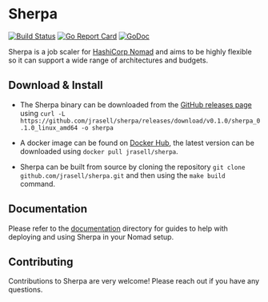 # Sherpa

[![Build Status](https://travis-ci.org/jrasell/sherpa.svg?branch=master)](https://travis-ci.org/jrasell/sherpa) [![Go Report Card](https://goreportcard.com/badge/github.com/jrasell/sherpa)](https://goreportcard.com/report/github.com/jrasell/sherpa) [![GoDoc](https://godoc.org/github.com/jrasell/sherpa?status.svg)](https://godoc.org/github.com/jrasell/sherpa)

Sherpa is a job scaler for [HashiCorp Nomad](https://www.nomadproject.io/) and aims to be highly flexible so it can support a wide range of architectures and budgets.

## Download & Install

* The Sherpa binary can be downloaded from the [GitHub releases page](https://github.com/jrasell/sherpa/releases) using `curl -L https://github.com/jrasell/sherpa/releases/download/v0.1.0/sherpa_0.1.0_linux_amd64 -o sherpa`

* A docker image can be found on [Docker Hub](https://hub.docker.com/r/jrasell/sherpa/), the latest version can be downloaded using `docker pull jrasell/sherpa`.

* Sherpa can be built from source by cloning the repository `git clone github.com/jrasell/sherpa.git` and then using the `make build` command. 

## Documentation

Please refer to the [documentation](./docs) directory for guides to help with deploying and using Sherpa in your Nomad setup.

## Contributing

Contributions to Sherpa are very welcome! Please reach out if you have any questions.
